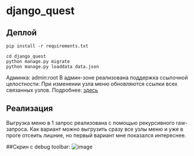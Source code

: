 # django_quest
## Деплой
~~~
pip install -r requirements.txt
~~~
~~~
cd django_quest
python manage.py migrate
python manage.py loaddata data.json
~~~
Админка: admin:root
В админ-зоне реализована поддержка ссылочной целостности:
При изменении узла меню обновляются ссылки всех связанных узлов.
Подробнее: [здесь](https://github.com/P90Master/django_quest/blob/bc4e50f621e5f801b1fcc0917bb31c1e3dad1dc9/django_quest/menu/admin.py#L38)

## Реализация
Выгрузка меню в 1 запрос реализована с помощью рекурсивного raw-запроса.
Как вариант можно выгрузить сразу все узлы меню и уже в проге отсеить лишние,
но первый вариант мне показался интереснее.

##Скрин с debug toolbar:
![image](https://user-images.githubusercontent.com/61431365/222961990-e3642547-db3b-4dee-a6dd-0c5388ff750d.png)
